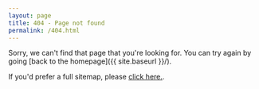 ```yaml
---
layout: page
title: 404 - Page not found
permalink: /404.html
---
```


Sorry, we can't find that page that you're looking for. You can try again by going [back to the homepage]({{ site.baseurl }}/).

If you'd prefer a full sitemap, please [click here.](https://nnichols.github.io/sitemap).
